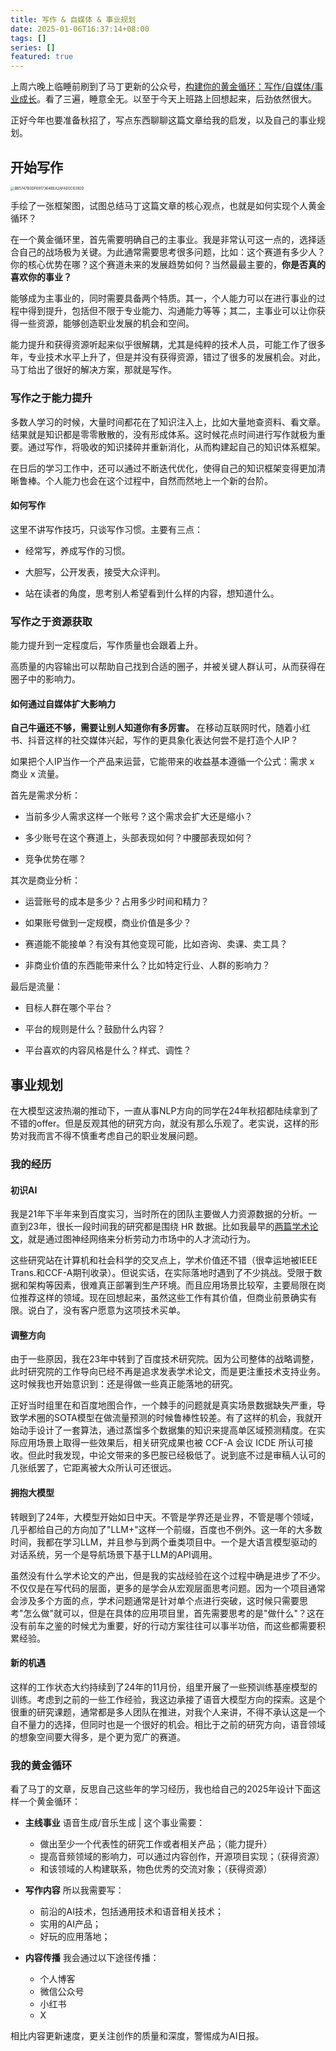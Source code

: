 ```yaml
---
title: 写作 & 自媒体 & 事业规划
date: 2025-01-06T16:37:14+08:00
tags: []
series: []
featured: true
---
```

上周六晚上临睡前刷到了马丁更新的公众号，[构建你的黄金循环：写作/自媒体/事业成长](https://mp.weixin.qq.com/s/uPHMQ2qwxmELtnzBDDcgdg)。看了三遍，睡意全无。以至于今天上班路上回想起来，后劲依然很大。

正好今年也要准备秋招了，写点东西聊聊这篇文章给我的启发，以及自己的事业规划。

<!--more-->

## 开始写作

<img src="https://cdn.jsdelivr.net/gh/zruiii/storage.zruiii.com@main/images/BB5747B3DF6917364BEA2AFAE0C6392D.jpg" alt="BB5747B3DF6917364BEA2AFAE0C6392D" style="zoom:40%;" />

手绘了一张框架图，试图总结马丁这篇文章的核心观点，也就是如何实现个人黄金循环？

在一个黄金循环里，首先需要明确自己的主事业。我是非常认可这一点的，选择适合自己的战场极为关键。为此通常需要思考很多问题，比如：这个赛道有多少人？你的核心优势在哪？这个赛道未来的发展趋势如何？当然最最主要的，**你是否真的喜欢你的事业？**

能够成为主事业的，同时需要具备两个特质。其一，个人能力可以在进行事业的过程中得到提升，包括但不限于专业能力、沟通能力等等；其二，主事业可以让你获得一些资源，能够创造职业发展的机会和空间。

能力提升和获得资源听起来似乎很解耦，尤其是纯粹的技术人员，可能工作了很多年，专业技术水平上升了，但是并没有获得资源，错过了很多的发展机会。对此，马丁给出了很好的解决方案，那就是写作。

### 写作之于能力提升

多数人学习的时候，大量时间都花在了知识注入上，比如大量地查资料、看文章。结果就是知识都是零零散散的，没有形成体系。这时候花点时间进行写作就极为重要。通过写作，将吸收的知识揉碎并重新消化，从而构建起自己的知识体系框架。

在日后的学习工作中，还可以通过不断迭代优化，使得自己的知识框架变得更加清晰鲁棒。个人能力也会在这个过程中，自然而然地上一个新的台阶。

#### 如何写作

这里不讲写作技巧，只谈写作习惯。主要有三点：

* 经常写，养成写作的习惯。

* 大胆写，公开发表，接受大众评判。

* 站在读者的角度，思考别人希望看到什么样的内容，想知道什么。

### 写作之于资源获取

能力提升到一定程度后，写作质量也会跟着上升。

高质量的内容输出可以帮助自己找到合适的圈子，并被关键人群认可，从而获得在圈子中的影响力。

#### 如何通过自媒体扩大影响力

**自己牛逼还不够，需要让别人知道你有多厉害。** 在移动互联网时代，随着小红书、抖音这样的社交媒体兴起，写作的更具象化表达何尝不是打造个人IP？

如果把个人IP当作一个产品来运营，它能带来的收益基本遵循一个公式：需求 x 商业 x 流量。


首先是需求分析：

* 当前多少人需求这样一个账号？这个需求会扩大还是缩小？

* 多少账号在这个赛道上，头部表现如何？中腰部表现如何？

* 竞争优势在哪？

其次是商业分析：

* 运营账号的成本是多少？占用多少时间和精力？

* 如果账号做到一定规模，商业价值是多少？

* 赛道能不能接单？有没有其他变现可能，比如咨询、卖课、卖工具？

* 非商业价值的东西能带来什么？比如特定行业、人群的影响力？

最后是流量：

* 目标人群在哪个平台？

* 平台的规则是什么？鼓励什么内容？

* 平台喜欢的内容风格是什么？样式、调性？



## 事业规划

在大模型这波热潮的推动下，一直从事NLP方向的同学在24年秋招都陆续拿到了不错的offer。但是反观其他的研究方向，就没有那么乐观了。老实说，这样的形势对我而言不得不慎重考虑自己的职业发展问题。

### 我的经历

#### 初识AI

我是21年下半年来到百度实习，当时所在的团队主要做人力资源数据的分析。一直到23年，很长一段时间我的研究都是围绕 HR 数据。比如我最早的[两篇学术论文](https://scholar.google.com/citations?user=mS9MgwsAAAAJ&hl=en)，就是通过图神经网络来分析劳动力市场中的人才流动行为。

这些研究站在计算机和社会科学的交叉点上，学术价值还不错（很幸运地被IEEE Trans.和CCF-A期刊收录）。但说实话，在实际落地时遇到了不少挑战。受限于数据和架构等因素，很难真正部署到生产环境。而且应用场景比较窄，主要局限在岗位推荐这样的领域。现在回想起来，虽然这些工作有其价值，但商业前景确实有限。说白了，没有客户愿意为这项技术买单。

#### 调整方向

由于一些原因，我在23年中转到了百度技术研究院。因为公司整体的战略调整，此时研究院的工作导向已经不再是追求发表学术论文，而是更注重技术支持业务。这时候我也开始意识到：还是得做一些真正能落地的研究。

正好当时组里在和百度地图合作，一个棘手的问题就是真实场景数据缺失严重，导致学术圈的SOTA模型在做流量预测的时候鲁棒性较差。有了这样的机会，我就开始动手设计了一套算法，通过蒸馏多个数据集的知识来提高单区域预测精度。在实际应用场景上取得一些效果后，相关研究成果也被 CCF-A 会议 ICDE 所认可接收。但此时我发现，中论文带来的多巴胺已经极低了。说到底不过是审稿人认可的几张纸罢了，它距离被大众所认可还很远。

#### 拥抱大模型

转眼到了24年，大模型开始如日中天。不管是学界还是业界，不管是哪个领域，几乎都给自己的方向加了"LLM+"这样一个前缀，百度也不例外。这一年的大多数时间，我都在学习LLM，并且参与到两个垂类项目中。一个是大语言模型驱动的对话系统，另一个是导航场景下基于LLM的API调用。

虽然没有什么学术论文的产出，但是我的实战经验在这个过程中确是进步了不少。不仅仅是在写代码的层面，更多的是学会从宏观层面思考问题。因为一个项目通常会涉及多个方面的点，学术问题通常是针对单个点进行突破，这时候只需要思考"怎么做"就可以，但是在具体的应用项目里，首先需要思考的是"做什么"？这在没有前车之鉴的时候尤为重要，好的行动方案往往可以事半功倍，而这些都需要积累经验。

#### 新的机遇

这样的工作状态大约持续到了24年的11月份，组里开展了一些预训练基座模型的训练。考虑到之前的一些工作经验，我这边承接了语音大模型方向的探索。这是个很重的研究课题，通常都是多人团队在推进，对我个人来讲，不得不承认这是一个自不量力的选择，但同时也是一个很好的机会。相比于之前的研究方向，语音领域的想象空间要大得多，是个更为宽广的赛道。

### 我的黄金循环

看了马丁的文章，反思自己这些年的学习经历，我也给自己的2025年设计下面这样一个黄金循环：

* **主线事业**  语音生成/音乐生成 | 这个事业需要：
  * 做出至少一个代表性的研究工作或者相关产品；（能力提升）
  * 提高音频领域的影响力，可以通过内容创作，开源项目实现；（获得资源）
  * 和该领域的人构建联系，物色优秀的交流对象；（获得资源）
* **写作内容**  所以我需要写：
  * 前沿的AI技术，包括通用技术和语音相关技术；
  * 实用的AI产品；
  * 好玩的应用落地；

* **内容传播**  我会通过以下途径传播：
  * 个人博客
  * 微信公众号
  * 小红书
  * X

相比内容更新速度，更关注创作的质量和深度，警惕成为AI日报。



